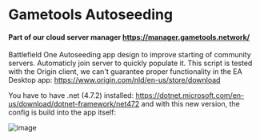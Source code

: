 # Gametools Autoseeding

#### Part of our cloud server manager https://manager.gametools.network/


Battlefield One Autoseeding app design to improve starting of community servers. 
Automaticly join server to quickly populate it. 
This script is tested with the Origin client, we can't guarantee proper functionality in the EA Desktop app: https://www.origin.com/nld/en-us/store/download

You have to have .net (4.7.2) installed: https://dotnet.microsoft.com/en-us/download/dotnet-framework/net472 and with this new version, the config is build into the app itself:

![image](https://user-images.githubusercontent.com/22680656/159352545-752ff06d-b375-4773-b367-753ed730ac8f.png)
